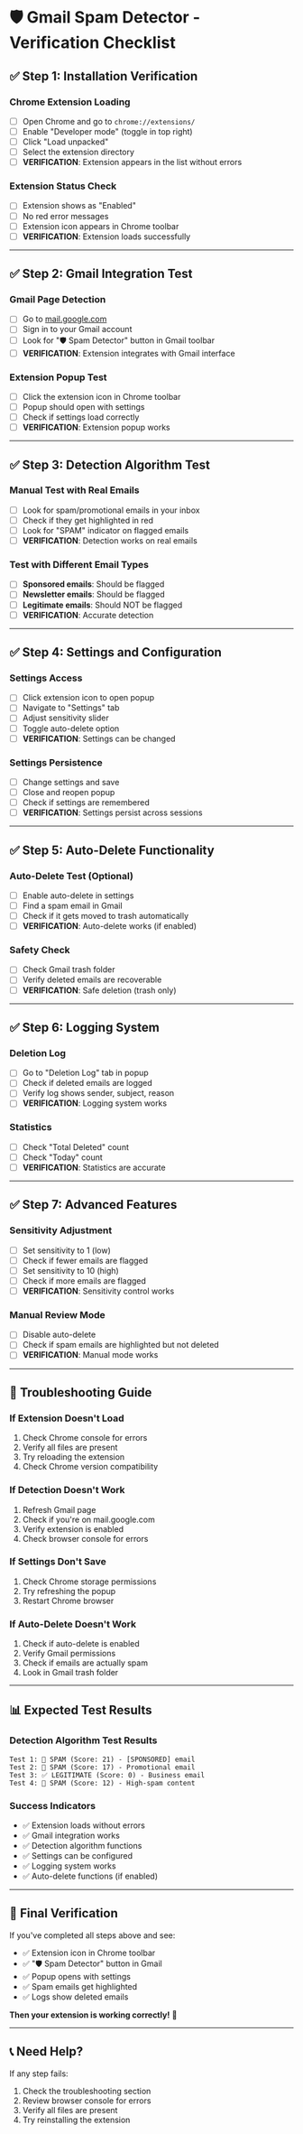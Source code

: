 # 🛡️ Gmail Spam Detector - Verification Checklist

## ✅ **Step 1: Installation Verification**

### **Chrome Extension Loading**
- [ ] Open Chrome and go to `chrome://extensions/`
- [ ] Enable "Developer mode" (toggle in top right)
- [ ] Click "Load unpacked"
- [ ] Select the extension directory
- [ ] **VERIFICATION**: Extension appears in the list without errors

### **Extension Status Check**
- [ ] Extension shows as "Enabled"
- [ ] No red error messages
- [ ] Extension icon appears in Chrome toolbar
- [ ] **VERIFICATION**: Extension loads successfully

---

## ✅ **Step 2: Gmail Integration Test**

### **Gmail Page Detection**
- [ ] Go to [mail.google.com](https://mail.google.com)
- [ ] Sign in to your Gmail account
- [ ] Look for "🛡️ Spam Detector" button in Gmail toolbar
- [ ] **VERIFICATION**: Extension integrates with Gmail interface

### **Extension Popup Test**
- [ ] Click the extension icon in Chrome toolbar
- [ ] Popup should open with settings
- [ ] Check if settings load correctly
- [ ] **VERIFICATION**: Extension popup works

---

## ✅ **Step 3: Detection Algorithm Test**

### **Manual Test with Real Emails**
- [ ] Look for spam/promotional emails in your inbox
- [ ] Check if they get highlighted in red
- [ ] Look for "SPAM" indicator on flagged emails
- [ ] **VERIFICATION**: Detection works on real emails

### **Test with Different Email Types**
- [ ] **Sponsored emails**: Should be flagged
- [ ] **Newsletter emails**: Should be flagged
- [ ] **Legitimate emails**: Should NOT be flagged
- [ ] **VERIFICATION**: Accurate detection

---

## ✅ **Step 4: Settings and Configuration**

### **Settings Access**
- [ ] Click extension icon to open popup
- [ ] Navigate to "Settings" tab
- [ ] Adjust sensitivity slider
- [ ] Toggle auto-delete option
- [ ] **VERIFICATION**: Settings can be changed

### **Settings Persistence**
- [ ] Change settings and save
- [ ] Close and reopen popup
- [ ] Check if settings are remembered
- [ ] **VERIFICATION**: Settings persist across sessions

---

## ✅ **Step 5: Auto-Delete Functionality**

### **Auto-Delete Test (Optional)**
- [ ] Enable auto-delete in settings
- [ ] Find a spam email in Gmail
- [ ] Check if it gets moved to trash automatically
- [ ] **VERIFICATION**: Auto-delete works (if enabled)

### **Safety Check**
- [ ] Check Gmail trash folder
- [ ] Verify deleted emails are recoverable
- [ ] **VERIFICATION**: Safe deletion (trash only)

---

## ✅ **Step 6: Logging System**

### **Deletion Log**
- [ ] Go to "Deletion Log" tab in popup
- [ ] Check if deleted emails are logged
- [ ] Verify log shows sender, subject, reason
- [ ] **VERIFICATION**: Logging system works

### **Statistics**
- [ ] Check "Total Deleted" count
- [ ] Check "Today" count
- [ ] **VERIFICATION**: Statistics are accurate

---

## ✅ **Step 7: Advanced Features**

### **Sensitivity Adjustment**
- [ ] Set sensitivity to 1 (low)
- [ ] Check if fewer emails are flagged
- [ ] Set sensitivity to 10 (high)
- [ ] Check if more emails are flagged
- [ ] **VERIFICATION**: Sensitivity control works

### **Manual Review Mode**
- [ ] Disable auto-delete
- [ ] Check if spam emails are highlighted but not deleted
- [ ] **VERIFICATION**: Manual mode works

---

## 🚨 **Troubleshooting Guide**

### **If Extension Doesn't Load**
1. Check Chrome console for errors
2. Verify all files are present
3. Try reloading the extension
4. Check Chrome version compatibility

### **If Detection Doesn't Work**
1. Refresh Gmail page
2. Check if you're on mail.google.com
3. Verify extension is enabled
4. Check browser console for errors

### **If Settings Don't Save**
1. Check Chrome storage permissions
2. Try refreshing the popup
3. Restart Chrome browser

### **If Auto-Delete Doesn't Work**
1. Check if auto-delete is enabled
2. Verify Gmail permissions
3. Check if emails are actually spam
4. Look in Gmail trash folder

---

## 📊 **Expected Test Results**

### **Detection Algorithm Test Results**
```
Test 1: 🚨 SPAM (Score: 21) - [SPONSORED] email
Test 2: 🚨 SPAM (Score: 17) - Promotional email
Test 3: ✅ LEGITIMATE (Score: 0) - Business email
Test 4: 🚨 SPAM (Score: 12) - High-spam content
```

### **Success Indicators**
- ✅ Extension loads without errors
- ✅ Gmail integration works
- ✅ Detection algorithm functions
- ✅ Settings can be configured
- ✅ Logging system works
- ✅ Auto-delete functions (if enabled)

---

## 🎯 **Final Verification**

If you've completed all steps above and see:
- ✅ Extension icon in Chrome toolbar
- ✅ "🛡️ Spam Detector" button in Gmail
- ✅ Popup opens with settings
- ✅ Spam emails get highlighted
- ✅ Logs show deleted emails

**Then your extension is working correctly!** 🎉

---

## 📞 **Need Help?**

If any step fails:
1. Check the troubleshooting section
2. Review browser console for errors
3. Verify all files are present
4. Try reinstalling the extension 